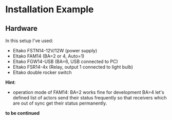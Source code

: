 # Installation Example
## Hardware
In this setup I've used:
* Eltako FSTN14-12V/12W (power supply)
* Eltako FAM14 (BA=2 or 4, Auto=1)
* Eltako FGW14-USB (BA=6, USB connected to PC)
* Eltako FSR14-4x (Relay, output 1 connected to light bulb)
* Eltako double rocker switch

**Hint**: 
* operation mode of FAM14: BA=2 works fine for development BA=4 let's defined list of actors send their status frequently so that receivers which are out of sync get their status permanently.

**to be continued**

